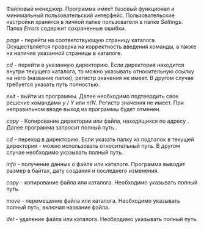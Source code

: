 ﻿Файловый менеджер. Программа имеет базовый функционал и минимальный пользовательский интерфейс. Пользовательские настройки хранятся в личной папке пользователя в папке *Settings*. Папка *Errors* содержит сохраненные ошибки.

*page <param>* - перейти на соответствующую страницу каталога. Осуществляется проверка на корректность введения команды, а также на наличие указанной страницы в каталоге. 

*cd <param>* - перейти в указанную директорию. Если директория находится внутри текущего каталога, то можно указывать относительную ссылку на него (название папки), регистр значения не имеет. В другом случае требуется указать путь полностью.

*exit* - выйти из программы. Далее необходимо подтвердить свое решение командами *y* / *Y* или *n*/*N*. Регистр значения не имеет. При неправильном вводе выход из программы будет отменен. 

*copy <param1>* - Копирование директории или файла, находящихся по адресу <param1>. Далее программа запросит полный путь <param2>.

*cd <param>* - переход в директорию. Если указать папку из подпапок в текущей директории - можно использовать относительный путь. В другом случае необходимо указывать полный путь.

*info <param>* - получение данных о файле или каталоге. Программа выводит размер в байтах, дату создания и последнего изменения.

*copy <param>* - копирование файла или каталога. Необходимо указывать полный путь.

*move <param>* - перемещение файла или каталога. Необходимо указывать полный путь, включая название файла.

*del <param>* - удаление файла или каталога. Необходимо указывать полный путь.
             